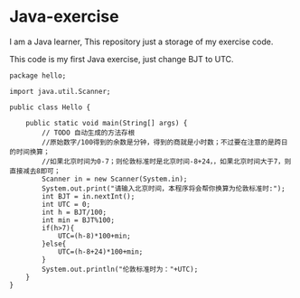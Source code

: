 # Java-exercise

I am a Java learner, This repository just a storage of my exercise code.

This code is my first Java exercise, just change BJT to UTC.

	package hello;
	
	import java.util.Scanner;
	
	public class Hello {
	
		public static void main(String[] args) {
			// TODO 自动生成的方法存根
			//原始数字/100得到的余数是分钟，得到的商就是小时数；不过要在注意的是跨日的时间换算；
			//如果北京时间为0-7；则伦敦标准时是北京时间-8+24，，如果北京时间大于7，则直接减去8即可；
			Scanner in = new Scanner(System.in);
			System.out.print("请输入北京时间，本程序将会帮你换算为伦敦标准时:");
			int BJT = in.nextInt();
			int UTC = 0; 
			int h = BJT/100;
			int min = BJT%100;
			if(h>7){
				UTC=(h-8)*100+min;
			}else{
				UTC=(h-8+24)*100+min;
			}
			System.out.println("伦敦标准时为："+UTC);
		}
	}
